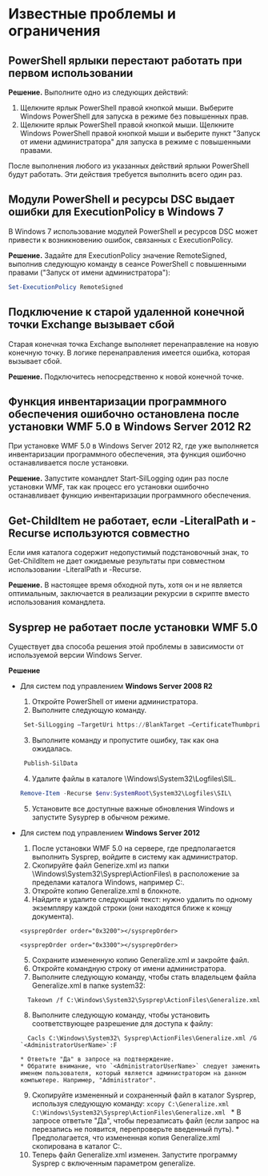 # Известные проблемы и ограничения

PowerShell ярлыки перестают работать при первом использовании
------------------------------------------------------------

**Решение.** Выполните одно из следующих действий:

1.  Щелкните ярлык PowerShell правой кнопкой мыши. Выберите Windows PowerShell для запуска в режиме без повышенных прав.
2.  Щелкните ярлык PowerShell правой кнопкой мыши. Щелкните Windows PowerShell правой кнопкой мыши и выберите пункт "Запуск от имени администратора" для запуска в режиме с повышенными правами.

После выполнения любого из указанных действий ярлыки PowerShell будут работать. Эти действия требуется выполнить всего один раз.


Модули PowerShell и ресурсы DSC выдает ошибки для ExecutionPolicy в Windows 7
-------------------------------------------------------------------------------------
В Windows 7 использование модулей PowerShell и ресурсов DSC может привести к возникновению ошибок, связанных с ExecutionPolicy.

**Решение.** Задайте для ExecutionPolicy значение RemoteSigned, выполнив следующую команду в сеансе PowerShell с повышенными правами ("Запуск от имени администратора"):

```powershell
Set-ExecutionPolicy RemoteSigned
```

Подключение к старой удаленной конечной точки Exchange вызывает сбой
------------------------------------------------------------

Старая конечная точка Exchange выполняет перенаправление на новую конечную точку. В логике перенаправления имеется ошибка, которая вызывает сбой.

**Решение.** Подключитесь непосредственно к новой конечной точке.


Функция инвентаризации программного обеспечения ошибочно остановлена после установки WMF 5.0 в Windows Server 2012 R2
-------------------------------------------------------------------------------------------------------------

При установке WMF 5.0 в Windows Server 2012 R2, где уже выполняется инвентаризации программного обеспечения, эта функция ошибочно останавливается после установки.

**Решение.** Запустите командлет Start-SilLogging один раз после установки WMF, так как процесс его установки ошибочно останавливает функцию инвентаризации программного обеспечения.

Get-ChildItem не работает, если -LiteralPath и -Recurse используются совместно
--------------------------------------------------------------------------

Если имя каталога содержит недопустимый подстановочный знак, то Get-ChildItem не дает ожидаемые результаты при совместном использовании -LiteralPath и -Recurse.

**Решение.** В настоящее время обходной путь, хотя он и не является оптимальным, заключается в реализации рекурсии в скрипте вместо использования командлета.


Sysprep не работает после установки WMF 5.0
----------------------------------------

Существует два способа решения этой проблемы в зависимости от используемой версии Windows Server.

**Решение**
- Для систем под управлением **Windows Server 2008 R2**
  1.    Откройте PowerShell от имени администратора.
  2.    Выполните следующую команду.
   ```powershell
    Set-SilLogging –TargetUri https://BlankTarget –CertificateThumbprint 0123456789
   ```
  3.    Выполните команду и пропустите ошибку, так как она ожидалась.
   ```powershell
    Publish-SilData
   ```
  4.    Удалите файлы в каталоге \Windows\System32\Logfiles\SIL\.
  ```powershell
  Remove-Item -Recurse $env:SystemRoot\System32\Logfiles\SIL\
  ```
  5.    Установите все доступные важные обновления Windows и запустите Sysyprep в обычном режиме.
  
- Для систем под управлением **Windows Server 2012**
  1.    После установки WMF 5.0 на сервере, где предполагается выполнить Sysprep, войдите в систему как администратор.
  2.    Скопируйте файл Generize.xml из папки \Windows\System32\Sysprep\ActionFiles\ в расположение за пределами каталога Windows, например C:\.
  3.    Откройте копию Generalize.xml в блокноте.
  4.    Найдите и удалите следующий текст: нужно удалить по одному экземпляру каждой строки (они находятся ближе к концу документа).
    ```
    <sysprepOrder order="0x3200"></sysprepOrder>
    
    <sysprepOrder order="0x3300"></sysprepOrder>
    ```
  5.    Сохраните измененную копию Generalize.xml и закройте файл.
  6.    Откройте командную строку от имени администратора.
  7.    Выполните следующую команду, чтобы стать владельцем файла Generalize.xml в папке system32:
    ```
      Takeown /f C:\Windows\System32\Sysprep\ActionFiles\Generalize.xml 
    ```
  8.    Выполните следующую команду, чтобы установить соответствующее разрешение для доступа к файлу:
    ```
      Cacls C:\Windows\System32\ Sysprep\ActionFiles\Generalize.xml /G `<AdministratorUserName>`:F 
    ```
      * Ответьте "Да" в запросе на подтверждение. 
      * Обратите внимание, что `<AdministratorUserName>` следует заменить именем пользователя, который является администратором на данном компьютере. Например, "Administrator".
      
  9.    Скопируйте измененный и сохраненный файл в каталог Sysprep, используя следующую команду:
      ```
      xcopy C:\Generalize.xml C:\Windows\System32\Sysprep\ActionFiles\Generalize.xml 
      ```
      * В запросе ответьте "Да", чтобы перезаписать файл (если запрос на перезапись не появится, перепроверьте введенный путь).
      * Предполагается, что измененная копия Generalize.xml скопирована в каталог C:\.
  10.   Теперь файл Generalize.xml изменен. Запустите программу Sysprep с включенным параметром generalize.



<!--HONumber=Aug16_HO3-->


